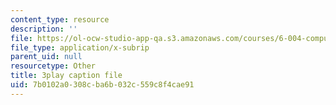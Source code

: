 ```yaml
---
content_type: resource
description: ''
file: https://ol-ocw-studio-app-qa.s3.amazonaws.com/courses/6-004-computation-structures-spring-2017/7b0102a0308cba6b032c559c8f4cae91_185WS_ZzobA.srt
file_type: application/x-subrip
parent_uid: null
resourcetype: Other
title: 3play caption file
uid: 7b0102a0-308c-ba6b-032c-559c8f4cae91
---
```

